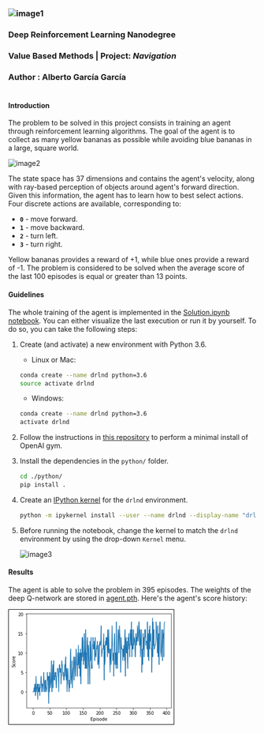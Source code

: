 [//]: # (Image References)

[image1]: https://upload.wikimedia.org/wikipedia/commons/thumb/e/e8/Udacity_logo.svg/640px-Udacity_logo.svg.png
[image2]: https://user-images.githubusercontent.com/10624937/42135619-d90f2f28-7d12-11e8-8823-82b970a54d7e.gif 
[image3]: https://user-images.githubusercontent.com/10624937/42386929-76f671f0-8106-11e8-9376-f17da2ae852e.png
[image4]: https://github.com/albertogg99/p1-navigation/blob/master/solution/history.png


### ![image1]
### Deep Reinforcement Learning Nanodegree
### Value Based Methods | Project: *Navigation*
### Author : Alberto García García

#

#### Introduction


The problem to be solved in this project consists in training an agent through
reinforcement learning algorithms. The goal of the agent is to collect as many yellow bananas as possible while avoiding 
blue bananas in a large, square world. 

![image2]

The state space has 37 dimensions and contains the agent's velocity, along with ray-based perception of objects around 
agent's forward direction.  Given this information, the agent has to learn how to best select actions. Four discrete 
actions are available, corresponding to:

- **`0`** - move forward.
- **`1`** - move backward.
- **`2`** - turn left.
- **`3`** - turn right.

Yellow bananas provides a reward of +1, while blue ones provide a reward of -1. The problem is considered to be solved 
when the average score of the last 100 episodes is equal or greater than 13 points.  

#### Guidelines

The whole training of the agent is implemented in the [Solution.ipynb notebook](https://github.com/albertogg99/p1-navigation/blob/master/solution/Solution.ipynb). You can either visualize the last
execution or run it by yourself. To do so, you can take the following steps:

1. Create (and activate) a new environment with Python 3.6.

   - Linux or Mac: 
	```bash
	conda create --name drlnd python=3.6
	source activate drlnd
	```
	- Windows: 
	```bash
	conda create --name drlnd python=3.6 
	activate drlnd
	```

2. Follow the instructions in [this repository](https://github.com/openai/gym) to perform a minimal install of 
OpenAI gym.
3. Install the dependencies in the `python/` folder.
   ```bash
   cd ./python/
   pip install .
   ```
4. Create an [IPython kernel](http://ipython.readthedocs.io/en/stable/install/kernel_install.html) for the `drlnd`
environment.  
   ```bash
   python -m ipykernel install --user --name drlnd --display-name "drlnd"
   ```
5. Before running the notebook, change the kernel to match the `drlnd` environment by using the drop-down `Kernel` menu. 

   ![image3]


#### Results

The agent is able to solve the problem in 395 episodes. The weights of the deep Q-network are stored in 
[agent.pth](https://github.com/albertogg99/p1-navigation/blob/master/solution/agent.pth). Here's the agent's score history:

![image4]

